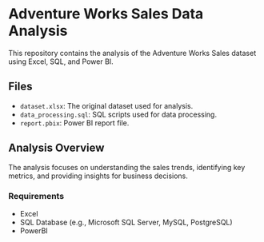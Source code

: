 # Adventure Works Sales Data Analysis

This repository contains the analysis of the Adventure Works Sales dataset using Excel, SQL, and Power BI.

## Files

- `dataset.xlsx`: The original dataset used for analysis.
- `data_processing.sql`: SQL scripts used for data processing.
- `report.pbix`: Power BI report file.


## Analysis Overview

The analysis focuses on understanding the sales trends, identifying key metrics, and providing insights for business decisions.

### Requirements
- Excel
- SQL Database (e.g., Microsoft SQL Server, MySQL, PostgreSQL)
- PowerBI

